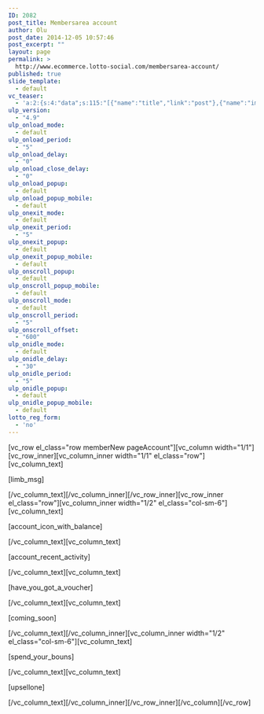 ```yaml
---
ID: 2082
post_title: Membersarea account
author: Olu
post_date: 2014-12-05 10:57:46
post_excerpt: ""
layout: page
permalink: >
  http://www.ecommerce.lotto-social.com/membersarea-account/
published: true
slide_template:
  - default
vc_teaser:
  - 'a:2:{s:4:"data";s:115:"[{"name":"title","link":"post"},{"name":"image","image":"featured","link":"none"},{"name":"text","mode":"excerpt"}]";s:7:"bgcolor";s:0:"";}'
ulp_version:
  - "4.9"
ulp_onload_mode:
  - default
ulp_onload_period:
  - "5"
ulp_onload_delay:
  - "0"
ulp_onload_close_delay:
  - "0"
ulp_onload_popup:
  - default
ulp_onload_popup_mobile:
  - default
ulp_onexit_mode:
  - default
ulp_onexit_period:
  - "5"
ulp_onexit_popup:
  - default
ulp_onexit_popup_mobile:
  - default
ulp_onscroll_popup:
  - default
ulp_onscroll_popup_mobile:
  - default
ulp_onscroll_mode:
  - default
ulp_onscroll_period:
  - "5"
ulp_onscroll_offset:
  - "600"
ulp_onidle_mode:
  - default
ulp_onidle_delay:
  - "30"
ulp_onidle_period:
  - "5"
ulp_onidle_popup:
  - default
ulp_onidle_popup_mobile:
  - default
lotto_reg_form:
  - 'no'
---
```

[vc_row el_class="row memberNew pageAccount"][vc_column width="1/1"][vc_row_inner][vc_column_inner width="1/1" el_class="row"][vc_column_text]<p>[limb_msg]</p>
[/vc_column_text][/vc_column_inner][/vc_row_inner][vc_row_inner el_class="row"][vc_column_inner width="1/2" el_class="col-sm-6"][vc_column_text]<p>[account_icon_with_balance]</p>
[/vc_column_text][vc_column_text]<p>[account_recent_activity]</p>
[/vc_column_text][vc_column_text]<p>[have_you_got_a_voucher]</p>
[/vc_column_text][vc_column_text]<p>[coming_soon]</p>
[/vc_column_text][/vc_column_inner][vc_column_inner width="1/2" el_class="col-sm-6"][vc_column_text]<p>[spend_your_bouns]</p>
[/vc_column_text][vc_column_text]<p>[upsellone]</p>
[/vc_column_text][/vc_column_inner][/vc_row_inner][/vc_column][/vc_row]